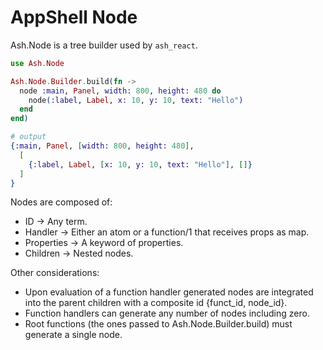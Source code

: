 # AppShell Node

Ash.Node is a tree builder used by `ash_react`.

```elixir
use Ash.Node

Ash.Node.Builder.build(fn ->
  node :main, Panel, width: 800, height: 480 do
    node(:label, Label, x: 10, y: 10, text: "Hello")
  end
end)

# output
{:main, Panel, [width: 800, height: 480],
  [
    {:label, Label, [x: 10, y: 10, text: "Hello"], []}
  ]
}
```

Nodes are composed of:

- ID -> Any term.
- Handler -> Either an atom or a function/1 that receives props as map.
- Properties -> A keyword of properties.
- Children -> Nested nodes.

Other considerations:

- Upon evaluation of a function handler generated nodes are integrated into the parent children with a composite id {funct_id, node_id}.
- Function handlers can generate any number of nodes including zero.
- Root functions (the ones passed to Ash.Node.Builder.build) must generate a single node.
